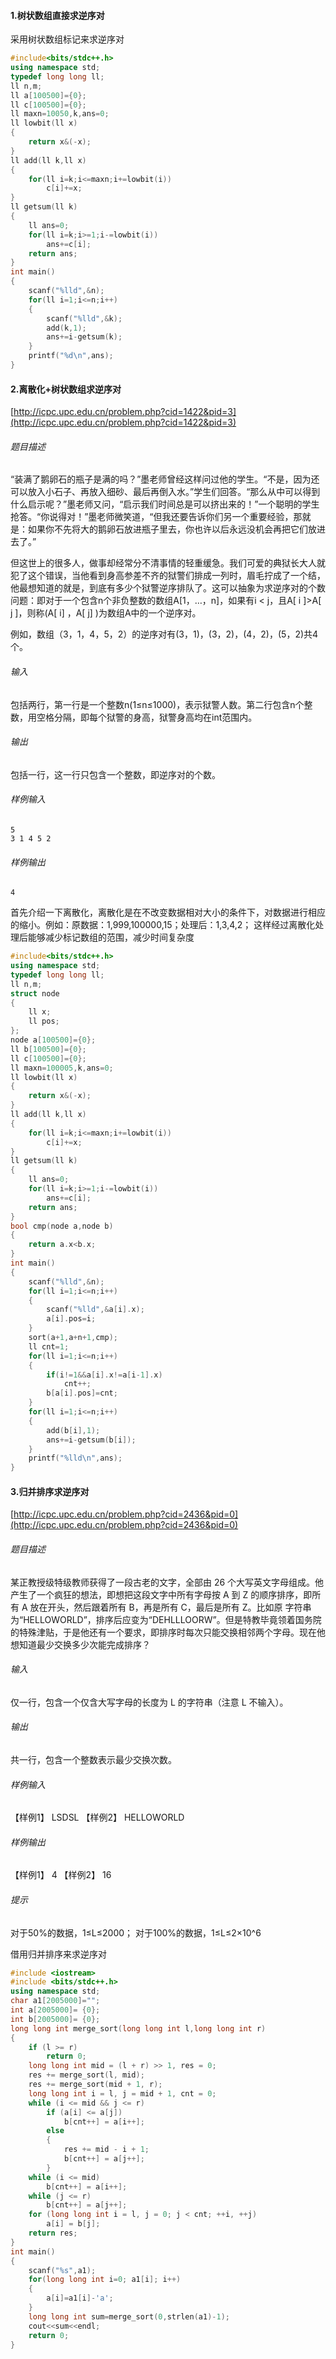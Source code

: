 #### 1.树状数组直接求逆序对
采用树状数组标记来求逆序对
```cpp
#include<bits/stdc++.h>
using namespace std;
typedef long long ll;
ll n,m;
ll a[100500]={0};
ll c[100500]={0};
ll maxn=10050,k,ans=0;
ll lowbit(ll x)
{
    return x&(-x);
}
ll add(ll k,ll x)
{
    for(ll i=k;i<=maxn;i+=lowbit(i))
        c[i]+=x;
}
ll getsum(ll k)
{
    ll ans=0;
    for(ll i=k;i>=1;i-=lowbit(i))
        ans+=c[i];
    return ans;
}
int main()
{
    scanf("%lld",&n);
    for(ll i=1;i<=n;i++)
    {
        scanf("%lld",&k);
        add(k,1);
        ans+=i-getsum(k);
    }
    printf("%d\n",ans);
}
```

#### 2.离散化+树状数组求逆序对
[http://icpc.upc.edu.cn/problem.php?cid=1422&pid=3](http://icpc.upc.edu.cn/problem.php?cid=1422&pid=3)
###### 题目描述
“装满了鹅卵石的瓶子是满的吗？”墨老师曾经这样问过他的学生。“不是，因为还可以放入小石子、再放入细砂、最后再倒入水。”学生们回答。“那么从中可以得到什么启示呢？”墨老师又问，“启示我们时间总是可以挤出来的！”一个聪明的学生抢答。“你说得对！”墨老师微笑道，“但我还要告诉你们另一个重要经验，那就是：如果你不先将大的鹅卵石放进瓶子里去，你也许以后永远没机会再把它们放进去了。”

但这世上的很多人，做事却经常分不清事情的轻重缓急。我们可爱的典狱长大人就犯了这个错误，当他看到身高参差不齐的狱警们排成一列时，眉毛拧成了一个结，他最想知道的就是，到底有多少个狱警逆序排队了。这可以抽象为求逆序对的个数问题：即对于一个包含n个非负整数的数组A[1，…，n]，如果有i < j，且A[ i ]>A[ j ]，则称(A[ i] ，A[ j] )为数组A中的一个逆序对。

例如，数组（3，1，4，5，2）的逆序对有(3，1)，(3，2)，(4，2)，(5，2)共4个。
###### 输入
包括两行，第一行是一个整数n(1≤n≤1000)，表示狱警人数。第二行包含n个整数，用空格分隔，即每个狱警的身高，狱警身高均在int范围内。
###### 输出
包括一行，这一行只包含一个整数，即逆序对的个数。
###### 样例输入
```
5
3 1 4 5 2
```
###### 样例输出
```
4
```
首先介绍一下离散化，离散化是在不改变数据相对大小的条件下，对数据进行相应的缩小。例如：原数据：1,999,100000,15；处理后：1,3,4,2；
这样经过离散化处理后能够减少标记数组的范围，减少时间复杂度

```cpp
#include<bits/stdc++.h>
using namespace std;
typedef long long ll;
ll n,m;
struct node
{
    ll x;
    ll pos;
};
node a[100500]={0};
ll b[100500]={0};
ll c[100500]={0};
ll maxn=100005,k,ans=0;
ll lowbit(ll x)
{
    return x&(-x);
}
ll add(ll k,ll x)
{
    for(ll i=k;i<=maxn;i+=lowbit(i))
        c[i]+=x;
}
ll getsum(ll k)
{
    ll ans=0;
    for(ll i=k;i>=1;i-=lowbit(i))
        ans+=c[i];
    return ans;
}
bool cmp(node a,node b)
{
    return a.x<b.x;
}
int main()
{
    scanf("%lld",&n);
    for(ll i=1;i<=n;i++)
    {
        scanf("%lld",&a[i].x);
        a[i].pos=i;
    }
    sort(a+1,a+n+1,cmp);
    ll cnt=1;
    for(ll i=1;i<=n;i++)
    {
        if(i!=1&&a[i].x!=a[i-1].x)
            cnt++;
        b[a[i].pos]=cnt;
    }
    for(ll i=1;i<=n;i++)
    {
        add(b[i],1);
        ans+=i-getsum(b[i]);
    }
    printf("%lld\n",ans);
}
```
#### 3.归并排序求逆序对
[http://icpc.upc.edu.cn/problem.php?cid=2436&pid=0](http://icpc.upc.edu.cn/problem.php?cid=2436&pid=0)
###### 题目描述
某正教授级特级教师获得了一段古老的文字，全部由 26 个大写英文字母组成。他产生了一个疯狂的想法，即想把这段文字中所有字母按 A 到 Z 的顺序排序，即所有 A 放在开头，然后跟着所有 B，再是所有 C，最后是所有 Z。比如原
字符串为“HELLOWORLD”，排序后应变为“DEHLLLOORW”。但是特教毕竟领着国务院的特殊津贴，于是他还有一个要求，即排序时每次只能交换相邻两个字母。现在他想知道最少交换多少次能完成排序？ 
###### 输入
仅一行，包含一个仅含大写字母的长度为 L 的字符串（注意 L 不输入）。 
###### 输出
共一行，包含一个整数表示最少交换次数。
###### 样例输入
【样例1】
LSDSL
【样例2】
HELLOWORLD
###### 样例输出
【样例1】
4
【样例2】
16
###### 提示
对于50%的数据，1≤L≤2000；
对于100%的数据，1≤L≤2×10^6

借用归并排序来求逆序对

```cpp
#include <iostream>
#include <bits/stdc++.h>
using namespace std;
char a1[2005000]="";
int a[2005000]= {0};
int b[2005000]= {0};
long long int merge_sort(long long int l,long long int r)
{
    if (l >= r)
        return 0;
    long long int mid = (l + r) >> 1, res = 0;
    res += merge_sort(l, mid);
    res += merge_sort(mid + 1, r);
    long long int i = l, j = mid + 1, cnt = 0;
    while (i <= mid && j <= r)
        if (a[i] <= a[j])
            b[cnt++] = a[i++];
        else
        {
            res += mid - i + 1;
            b[cnt++] = a[j++];
        }
    while (i <= mid)
        b[cnt++] = a[i++];
    while (j <= r)
        b[cnt++] = a[j++];
    for (long long int i = l, j = 0; j < cnt; ++i, ++j)
        a[i] = b[j];
    return res;
}
int main()
{
    scanf("%s",a1);
    for(long long int i=0; a1[i]; i++)
    {
        a[i]=a1[i]-'a';
    }
    long long int sum=merge_sort(0,strlen(a1)-1);
    cout<<sum<<endl;
    return 0;
}
```

